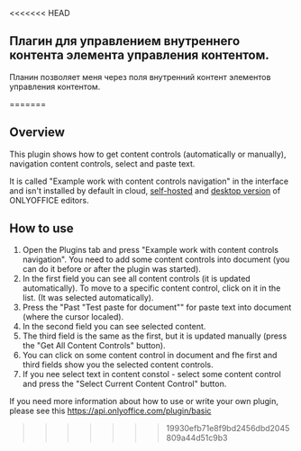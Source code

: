 <<<<<<< HEAD
## Плагин для управлением внутреннего контента элемента управления контентом.

Планин позволяет меня через поля внутренний контент элементов управления контентом.

=======
## Overview

This plugin shows how to get content controls (automatically or manually), navigation content controls, select and paste text.

It is called "Example work with content controls navigation" in the interface and isn't installed by default in cloud, [self-hosted](https://github.com/ONLYOFFICE/DocumentServer) and [desktop version](https://github.com/ONLYOFFICE/DesktopEditors) of ONLYOFFICE editors. 

## How to use

1. Open the Plugins tab and press "Example work with content controls navigation". You need to add some content controls into document (you can do it before or after the plugin was started).
2. In the first field you can see all content controls (it is updated automatically). To move to a specific content control, click on it in the list. (It was selected automatically).
3. Press the "Past "Test paste for document"" for paste text into document (where the cursor localed).
4. In the second field you can see selected content.
5. The third field is the same as the first, but it is updated manually (press the "Get All Content Controls" button).
6. You can click on some content control in document and fhe first and third fields show you the selected content controls.
7. If you nee select text in content constol - select some content control and press the "Select Current Content Control" button.

If you need more information about how to use or write your own plugin, please see this https://api.onlyoffice.com/plugin/basic
>>>>>>> 19930efb71e8f9bd2456dbd2045809a44d51c9b3
